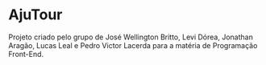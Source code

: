 # AjuTour

Projeto criado pelo grupo de José Wellington Britto, Levi Dórea, Jonathan Aragão, Lucas Leal e Pedro Victor Lacerda para a matéria de Programação Front-End.
